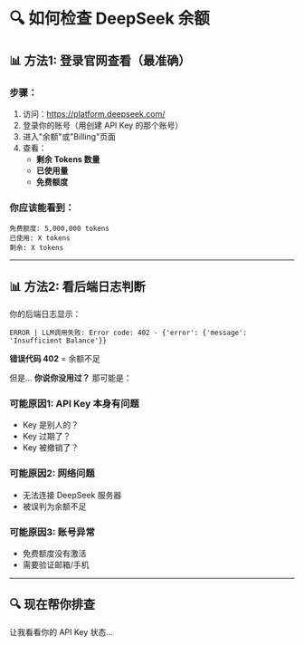 # 🔍 如何检查 DeepSeek 余额

## 📊 方法1: 登录官网查看（最准确）

### 步骤：
1. 访问：https://platform.deepseek.com/
2. 登录你的账号（用创建 API Key 的那个账号）
3. 进入"余额"或"Billing"页面
4. 查看：
   - **剩余 Tokens 数量**
   - **已使用量**
   - **免费额度**

### 你应该能看到：
```
免费额度: 5,000,000 tokens
已使用: X tokens
剩余: X tokens
```

---

## 📊 方法2: 看后端日志判断

你的后端日志显示：
```
ERROR | LLM调用失败: Error code: 402 - {'error': {'message': 'Insufficient Balance'}}
```

**错误代码 402** = 余额不足

但是... **你说你没用过？** 那可能是：

### 可能原因1: API Key 本身有问题
- Key 是别人的？
- Key 过期了？
- Key 被撤销了？

### 可能原因2: 网络问题
- 无法连接 DeepSeek 服务器
- 被误判为余额不足

### 可能原因3: 账号异常
- 免费额度没有激活
- 需要验证邮箱/手机

---

## 🔍 现在帮你排查

让我看看你的 API Key 状态...

